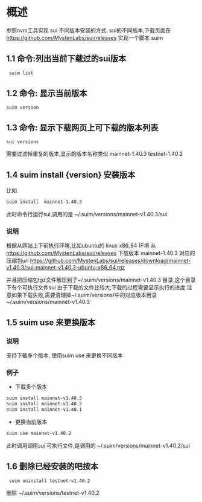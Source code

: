 # 概述
参照nvm工具实现 sui 不同版本安装的方式. sui的不同版本,下载页面在 https://github.com/MystenLabs/sui/releases
实现一个脚本 suim
## 1.1 命令:列出当前下载过的sui版本
```bash
 suim list
``` 
## 1.2 命令: 显示当前版本
`
suim version 
`

## 1.3 命令: 显示下载网页上可下载的版本列表
```
sui versions
```
需要过滤掉重复的版本,显示的版本名称类似
mainnet-1.40.3 
testnet-1.40.2

## 1.4 suim install {version}  安装版本

比如 
```bash
suim install  mainnet-1.40.3 
```
此时命令行运行sui,调用的是
 ~/.suim/versions/mainnet-v1.40.3/sui
 
### 说明
根据从网站上下前执行环境,比如ubuntu的 linux x86_64 环境
从  https://github.com/MystenLabs/sui/releases 下载版本 mainnet-1.40.3 对应的压缩包url 
https://github.com/MystenLabs/sui/releases/download/mainnet-v1.40.3/sui-mainnet-v1.40.3-ubuntu-x86_64.tgz

并且把压缩包tgz文件解压到了~/.suim/versions/mainnet-v1.40.3 目录.这个目录下有个可执行文件sui
由于下载的文件比较大,下载的过程需要显示执行的进度
注意如果下载失败,需要清理掉~/.suim/versions/中的对应版本目录  ~/.suim/versions/mainnet-v1.40.3

## 1.5 suim use 来更换版本
### 说明
支持下载多个版本, 使用suim use 来更换不同版本
### 例子
- 下载多个版本
```bash
suim install mainnet-v1.40.3
suim install mainnet-v1.40.2
suim install mainnet-v1.40.1


```
- 更换当前版本

```bash
suim use mainnet-v1.40.2
```
此时调用调用sui 可执行文件,是调用的 ~/.suim/versions/mainnet-v1.40.2/sui

## 1.6 删除已经安装的吧按本
```bash
 suim uninstall testnet-v1.40.2

```
删除 ~/.suim/versions/testnet-v1.40.2
 